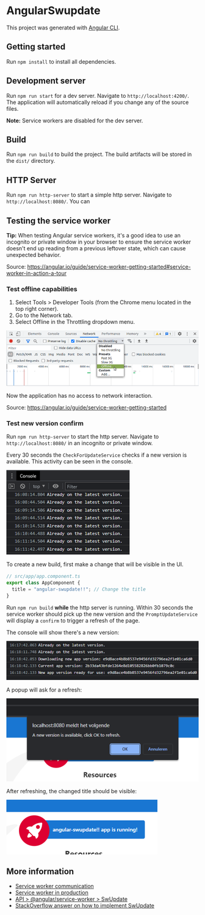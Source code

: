 # AngularSwupdate

This project was generated with [Angular CLI](https://github.com/angular/angular-cli).

## Getting started

Run `npm install` to install all dependencies.

## Development server

Run `npm run start` for a dev server. Navigate to `http://localhost:4200/`. The
application will automatically reload if you change any of the source files. 

**Note:** Service workers are disabled for the dev server.

## Build

Run `npm run build` to build the project. The build artifacts will be stored in
the `dist/` directory.

## HTTP Server

Run `npm run http-server` to start a simple http server. Navigate to
`http://localhost:8080/`. You can 

## Testing the service worker

**Tip:** When testing Angular service workers, it's a good idea to use an
incognito or private window in your browser to ensure the service worker doesn't
end up reading from a previous leftover state, which can cause unexpected
behavior.

Source: https://angular.io/guide/service-worker-getting-started#service-worker-in-action-a-tour

### Test offline capabilities

1. Select Tools > Developer Tools (from the Chrome menu located in the top right
   corner).
2. Go to the Network tab.
3. Select Offline in the Throttling dropdown menu.

![Service Worker Offline Option](assets/offline-throttling.png)

Now the application has no access to network interaction.

Source: https://angular.io/guide/service-worker-getting-started

### Test new version confirm

Run `npm run http-server` to start the http server. Navigate to
`http://localhost:8080/` in an incognito or private window.

Every 30 seconds the `CheckForUpdateService` checks if a new version is
available. This activity can be seen in the console.

![Console Update Log](assets/console-update-log.png)

To create a new build, first make a change that will be visible in the UI.

```ts
// src/app/app.component.ts
export class AppComponent {
  title = "angular-swupdate!!"; // Change the title
}
```

Run `npm run build` **while** the http server is running. Within 30 seconds the
service worker should pick up the new version and the `PromptUpdateService` will
display a `confirm` to trigger a refresh of the page.

The console will show there's a new version:

![Console New Version](assets/console-new-version.png)

A popup will ask for a refresh:

![Confirm](assets/confirm.png)

After refreshing, the changed title should be visible:

![Title](assets/title.png)

## More information

- [Service worker communication](https://angular.io/guide/service-worker-communications)
- [Service worker in production](https://angular.io/guide/service-worker-devops)
- [API > @angular/service-worker > SwUpdate](https://angular.io/api/service-worker/SwUpdate)
- [StackOverflow answer on how to implement SwUpdate](https://stackoverflow.com/a/50969084)
